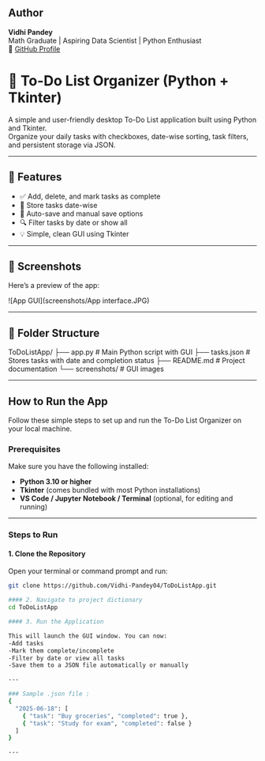 ## Author
**Vidhi Pandey**  
Math Graduate | Aspiring Data Scientist | Python Enthusiast  
🔗 [GitHub Profile](https://github.com/Vidhi-Pandey04)

# 📝 To-Do List Organizer (Python + Tkinter)


A simple and user-friendly desktop To-Do List application built using Python and Tkinter.  
Organize your daily tasks with checkboxes, date-wise sorting, task filters, and persistent storage via JSON.

---

## 🚀 Features

- ✅ Add, delete, and mark tasks as complete
- 📅 Store tasks date-wise
- 💾 Auto-save and manual save options
- 🔍 Filter tasks by date or show all
- 💡 Simple, clean GUI using Tkinter

---
## 📸 Screenshots

Here’s a preview of the app:

![App GUI](screenshots/App interface.JPG)


---

## 📂 Folder Structure
ToDoListApp/
├── app.py # Main Python script with GUI
├── tasks.json # Stores tasks with date and completion status
├── README.md # Project documentation
└── screenshots/ # GUI images 

---

## How to Run the App

Follow these simple steps to set up and run the To-Do List Organizer on your local machine.

### Prerequisites

Make sure you have the following installed:

- **Python 3.10 or higher**
- **Tkinter** (comes bundled with most Python installations)
- **VS Code / Jupyter Notebook / Terminal** (optional, for editing and running)

---

### Steps to Run

#### 1. Clone the Repository

Open your terminal or command prompt and run:

```bash
git clone https://github.com/Vidhi-Pandey04/ToDoListApp.git

#### 2. Navigate to project dictionary
cd ToDoListApp

#### 3. Run the Application

This will launch the GUI window. You can now:
-Add tasks
-Mark them complete/incomplete
-Filter by date or view all tasks
-Save them to a JSON file automatically or manually

---

### Sample .json file :
{
  "2025-06-18": [
    { "task": "Buy groceries", "completed": true },
    { "task": "Study for exam", "completed": false }
  ]
}

---



